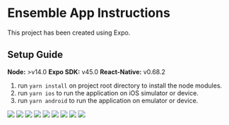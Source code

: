 # Ensemble App Instructions
This project has been created using Expo.
## Setup Guide

**Node:** >v14.0
**Expo SDK:** v45.0
**React-Native:** v0.68.2

1. run `yarn install` on project root directory to install the node modules.
2. run `yarn ios` to run the application on iOS simulator or device.
3. run `yarn android` to run the application on emulator or device.

![](https://github.com/danebdev/React-Native-Frontend/blob/develop/example/1.png)
![](https://github.com/danebdev/React-Native-Frontend/blob/develop/example/2.png)
![](https://github.com/danebdev/React-Native-Frontend/blob/develop/example/3.png)
![](https://github.com/danebdev/React-Native-Frontend/blob/develop/example/4.png)
![](https://github.com/danebdev/React-Native-Frontend/blob/develop/example/5.png)
![](https://github.com/danebdev/React-Native-Frontend/blob/develop/example/6.png)
![](https://github.com/danebdev/React-Native-Frontend/blob/develop/example/7.png)
![](https://github.com/danebdev/React-Native-Frontend/blob/develop/example/8.png)
![](https://github.com/danebdev/React-Native-Frontend/blob/develop/example/9.png)
